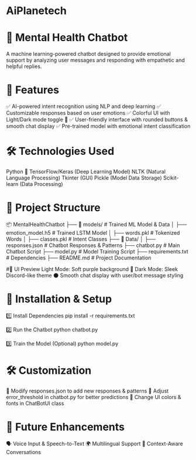 # AiPlanetech

# 🧠 Mental Health Chatbot

A machine learning-powered chatbot designed to provide emotional support by analyzing user messages and responding with empathetic and helpful replies.

# 🚀 Features
✅ AI-powered intent recognition using NLP and deep learning
✅ Customizable responses based on user emotions
✅ Colorful UI with Light/Dark mode toggle 🌙
✅ User-friendly interface with rounded buttons & smooth chat display
✅ Pre-trained model with emotional intent classification

# 🛠️ Technologies Used
Python 🐍
TensorFlow/Keras (Deep Learning Model)
NLTK (Natural Language Processing)
Tkinter (GUI)
Pickle (Model Data Storage)
Scikit-learn (Data Processing)

# 📂 Project Structure

📦 MentalHealthChatbot
├── 📂 models/                 # Trained ML Model & Data
│   ├── emotion_model.h5       # Trained LSTM Model
│   ├── words.pkl              # Tokenized Words
│   ├── classes.pkl            # Intent Classes
├── 📂 Data/
│   ├── responses.json         # Chatbot Responses & Patterns
├── chatbot.py                 # Main Chatbot Script
├── model.py                   # Model Training Script
├── requirements.txt           # Dependencies
├── README.md                  # Project Documentation

#🎨 UI Preview
Light Mode: Soft purple background 🌸
Dark Mode: Sleek Discord-like theme 🌑
Smooth chat display with user/bot message styling

# 💾 Installation & Setup
1️⃣ Install Dependencies
pip install -r requirements.txt

2️⃣ Run the Chatbot
python chatbot.py

3️⃣ Train the Model (Optional)
python model.py

# 🛠️ Customization
🔹 Modify responses.json to add new responses & patterns
🔹 Adjust error_threshold in chatbot.py for better predictions
🔹 Change UI colors & fonts in ChatBotUI class

# 📌 Future Enhancements
🗣️ Voice Input & Speech-to-Text
🌍 Multilingual Support
📖 Context-Aware Conversations
